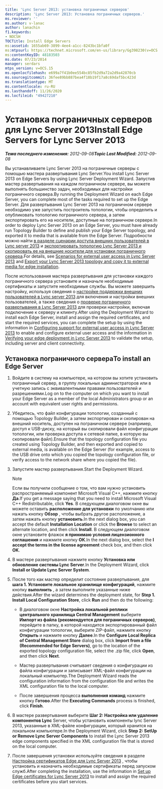 ```yaml
---
title: 'Lync Server 2013: установка пограничных серверов'
description: 'Lync Server 2013: Установка пограничных серверов.'
ms.reviewer: ''
ms.author: v-lanac
author: lanachin
f1.keywords:
- NOCSH
TOCTitle: Install Edge Servers
ms:assetid: 1655ab69-3899-4ee4-a1cc-8243bc1bfa0f
ms:mtpsurl: https://technet.microsoft.com/en-us/library/Gg398230(v=OCS.15)
ms:contentKeyID: 48183503
ms.date: 07/23/2014
manager: serdars
mtps_version: v=OCS.15
ms.openlocfilehash: e699a7f41b0ee554bc85fb2d9a72a2d9a42870cb
ms.sourcegitcommit: 36fee89bb887bea4f18b19f17a8c69daf5bc423d
ms.translationtype: MT
ms.contentlocale: ru-RU
ms.lasthandoff: 11/26/2020
ms.locfileid: "49427210"
---
```

# <a name="install-edge-servers-for-lync-server-2013"></a><span data-ttu-id="9e8ed-103">Установка пограничных серверов для Lync Server 2013</span><span class="sxs-lookup"><span data-stu-id="9e8ed-103">Install Edge Servers for Lync Server 2013</span></span>

<div data-xmlns="http://www.w3.org/1999/xhtml">

<div class="topic" data-xmlns="http://www.w3.org/1999/xhtml" data-msxsl="urn:schemas-microsoft-com:xslt" data-cs="https://msdn.microsoft.com/">

<div data-asp="https://msdn2.microsoft.com/asp">



</div>

<div id="mainSection">

<div id="mainBody"><span data-ttu-id="9e8ed-104">

<span> </span></span><span class="sxs-lookup"><span data-stu-id="9e8ed-104">

<span> </span></span></span>

<span data-ttu-id="9e8ed-105">_**Тема последнего изменения:** 2012-09-08_</span><span class="sxs-lookup"><span data-stu-id="9e8ed-105">_**Topic Last Modified:** 2012-09-08_</span></span>

<span data-ttu-id="9e8ed-106">Вы устанавливаете Lync Server 2013 на пограничные серверы с помощью мастера развертывания Lync Server.</span><span class="sxs-lookup"><span data-stu-id="9e8ed-106">You install Lync Server 2013 on Edge Servers by using Lync Server Deployment Wizard.</span></span> <span data-ttu-id="9e8ed-107">Запустив мастер развертывания на каждом пограничном сервере, вы можете выполнять большинство задач, необходимых для настройки пограничного сервера.</span><span class="sxs-lookup"><span data-stu-id="9e8ed-107">By running the Deployment Wizard on each Edge Server, you can complete most of the tasks required to set up the Edge Server.</span></span> <span data-ttu-id="9e8ed-108">Для развертывания Lync Server 2013 на пограничном сервере необходимо уже запустить построитель топологии, чтобы определить и опубликовать топологию пограничного сервера, а затем экспортировать его на носители, доступные на пограничном сервере.</span><span class="sxs-lookup"><span data-stu-id="9e8ed-108">In order to deploy Lync Server 2013 on an Edge Server, you must have already run Topology Builder to define and publish your Edge Server topology, and exported it to media that is available from the Edge Server.</span></span> <span data-ttu-id="9e8ed-109">Подробности можно найти [в разделе сценарии доступа внешних пользователей в Lync server 2013](lync-server-2013-scenarios-for-external-user-access.md) и [экспортировать топологию Lync Server 2013 и скопировать ее на внешние носители для установки пограничного сервера](lync-server-2013-export-your-topology-and-copy-it-to-external-media-for-edge-installation.md).</span><span class="sxs-lookup"><span data-stu-id="9e8ed-109">For details, see [Scenarios for external user access in Lync Server 2013](lync-server-2013-scenarios-for-external-user-access.md) and [Export your Lync Server 2013 topology and copy it to external media for edge installation](lync-server-2013-export-your-topology-and-copy-it-to-external-media-for-edge-installation.md).</span></span>

<span data-ttu-id="9e8ed-110">После использования мастера развертывания для установки каждого пограничного сервера установите и назначьте необходимые сертификаты и запустите необходимые службы. Вы можете завершить настройку, используя сведения о [настройке поддержки внешних пользователей в Lync server 2013](lync-server-2013-configuring-support-for-external-user-access.md) для включения и настройки внешних пользователей, а также сведения о [проверке пограничного развертывания в Lync Server 2013](lync-server-2013-verifying-your-edge-deployment.md) для проверки настройки, включая подключение к серверу и клиенту.</span><span class="sxs-lookup"><span data-stu-id="9e8ed-110">After using the Deployment Wizard to install each Edge Server, install and assign the required certificates, and start the required services, you can complete the setup by using the information in [Configuring support for external user access in Lync Server 2013](lync-server-2013-configuring-support-for-external-user-access.md) to enable and configure external user access and the information in [Verifying your edge deployment in Lync Server 2013](lync-server-2013-verifying-your-edge-deployment.md) to validate the setup, including server and client connectivity.</span></span>

<div>

## <a name="to-install-an-edge-server"></a><span data-ttu-id="9e8ed-111">Установка пограничного сервера</span><span class="sxs-lookup"><span data-stu-id="9e8ed-111">To install an Edge Server</span></span>

1.  <span data-ttu-id="9e8ed-112">Войдите в систему на компьютере, на котором вы хотите установить пограничный сервер, в группу локальных администраторов или в учетную запись с эквивалентными правами пользователей и разрешениями.</span><span class="sxs-lookup"><span data-stu-id="9e8ed-112">Log on to the computer on which you want to install your Edge Server as a member of the local Administrators group or an account with equivalent user rights and permissions.</span></span>

2.  <span data-ttu-id="9e8ed-113">Убедитесь, что файл конфигурации топологии, созданный с помощью Topology Builder, а затем экспортирован и скопирован на внешний носитель, доступен на пограничном сервере (например, доступ к USB-диску, на который вы скопировали файл конфигурации топологии, или проверка доступа к сетевой папке, в которую вы скопировали файл).</span><span class="sxs-lookup"><span data-stu-id="9e8ed-113">Ensure that the topology configuration file you created using Topology Builder, and then exported and copied to external media, is available on the Edge Server (for example, access to the USB drive onto which you copied the topology configuration file, or verify access to the network share where you copied the file).</span></span>

3.  <span data-ttu-id="9e8ed-114">Запустите мастер развертывания.</span><span class="sxs-lookup"><span data-stu-id="9e8ed-114">Start the Deployment Wizard.</span></span>
    
    <div>
    

    > [!NOTE]  
    > <span data-ttu-id="9e8ed-115">Если вы получили сообщение о том, что вам нужно установить распространяемый компонент Microsoft Visual C++, нажмите кнопку <STRONG>Да</STRONG>.</span><span class="sxs-lookup"><span data-stu-id="9e8ed-115">If you get a message saying that you need to install Microsoft Visual C++ Redistributable, click <STRONG>Yes</STRONG>.</span></span> <span data-ttu-id="9e8ed-116">В следующем диалоговом окне вы можете оставить <STRONG>расположение для установки</STRONG> по умолчанию или нажать кнопку <STRONG>Обзор</STRONG> , чтобы выбрать другое расположение, а затем нажать кнопку <STRONG>установить</STRONG>.</span><span class="sxs-lookup"><span data-stu-id="9e8ed-116">In the next dialog box, you can accept the default <STRONG>Installation Location</STRONG> or click the <STRONG>Browse</STRONG> to select an alternate location, and then click <STRONG>Install</STRONG>.</span></span> <span data-ttu-id="9e8ed-117">В следующем диалоговом окне установите флажок <STRONG>я принимаю условия лицензионного соглашения</STRONG> и нажмите кнопку <STRONG>ОК</STRONG>.</span><span class="sxs-lookup"><span data-stu-id="9e8ed-117">In the next dialog box, select the <STRONG>I accept the terms in the license agreement</STRONG> check box, and then click <STRONG>OK</STRONG>.</span></span>

    
    </div>

4.  <span data-ttu-id="9e8ed-118">В мастере развертывания нажмите кнопку **Установка или обновление системы Lync Server**.</span><span class="sxs-lookup"><span data-stu-id="9e8ed-118">In the Deployment Wizard, click **Install or Update Lync Server System**.</span></span>

5.  <span data-ttu-id="9e8ed-119">После того как мастер определит состояние развертывания, для **шага 1. Установите локальное хранилище конфигураций**, нажмите кнопку **выполнить** , а затем выполните указанные ниже действия.</span><span class="sxs-lookup"><span data-stu-id="9e8ed-119">After the wizard determines the deployment state, for **Step 1. Install Local Configuration Store**, click **Run** and then do the following:</span></span>
    
      - <span data-ttu-id="9e8ed-120">В диалоговом окне **Настройка локальной реплики центрального хранилища Central Management** выберите **Импорт из файла (рекомендуется для пограничных серверов)**, перейдите в папку, в которой находится экспортированный файл конфигурации топологии, выберите ZIP-файл, нажмите кнопку **Открыть** и нажмите кнопку **Далее**.</span><span class="sxs-lookup"><span data-stu-id="9e8ed-120">In the **Configure Local Replica of Central Management Store** dialog box, click **Import from a file (Recommended for Edge Servers)**, go to the location of the exported topology configuration file, select the .zip file, click **Open**, and then click **Next**.</span></span>
    
      - <span data-ttu-id="9e8ed-121">Мастер развертывания считывает сведения о конфигурации из файла конфигурации и записывает XML-файл конфигурации на локальный компьютер.</span><span class="sxs-lookup"><span data-stu-id="9e8ed-121">The Deployment Wizard reads the configuration information from the configuration file and writes the XML configuration file to the local computer.</span></span>
    
      - <span data-ttu-id="9e8ed-122">После завершения процесса **выполнения команд** нажмите кнопку **Готово**.</span><span class="sxs-lookup"><span data-stu-id="9e8ed-122">After the **Executing Commands** process is finished, click **Finish**.</span></span>

6.  <span data-ttu-id="9e8ed-123">В мастере развертывания выберите **Шаг 2: Настройка или удаление компонентов Lync** Server, чтобы установить компоненты lync Server 2013, указанные в XML-файле конфигурации, который хранится на локальном компьютере.</span><span class="sxs-lookup"><span data-stu-id="9e8ed-123">In the Deployment Wizard, click **Step 2: SetUp or Remove Lync Server Components** to install the Lync Server 2013 edge components specified in the XML configuration file that is stored on the local computer.</span></span>

7.  <span data-ttu-id="9e8ed-124">После завершения установки используйте сведения в разделе [Настройка сертификатов Edge для Lync Server 2013](lync-server-2013-set-up-edge-certificates.md) , чтобы установить и назначить необходимые сертификаты перед запуском служб.</span><span class="sxs-lookup"><span data-stu-id="9e8ed-124">After completing the installation, use the information in [Set up Edge certificates for Lync Server 2013](lync-server-2013-set-up-edge-certificates.md) to install and assign the required certificates before you start services.</span></span>

<span data-ttu-id="9e8ed-125"></div>

</div>

<span> </span>

</div>

</div>

</span><span class="sxs-lookup"><span data-stu-id="9e8ed-125"></div>

</div>

<span> </span>

</div>

</div>

</span></span></div>

